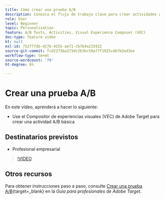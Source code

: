 ```yaml
---
title: Cómo crear una prueba A/B
description: Conozca el flujo de trabajo clave para crear actividades A/B en  [!DNL Adobe Target]. Cree una actividad A/B básica con el Compositor de experiencias visuales (VEC).
role: User
level: Beginner
topic: Personalization
feature: A/B Tests, Activities, Visual Experience Composer (VEC)
doc-type: feature video
kt: null
exl-id: 752f77db-d17b-4255-ae71-cb7b4a215922
source-git-commit: fcd2273ba373dc2b3bc59a77f1925cdb7b2ed3ee
workflow-type: tm+mt
source-wordcount: '79'
ht-degree: 6%

---
```


# Crear una prueba A/B

En este vídeo, aprenderá a hacer lo siguiente:

* Use el Compositor de experiencias visuales (VEC) de Adobe Target para crear una actividad A/B básica

## Destinatarios previstos

* Profesional empresarial

>[!VIDEO](https://video.tv.adobe.com/v/17391/?quality=12)

## Otros recursos

Para obtener instrucciones paso a paso, consulte [Crear una prueba A/B](https://experienceleague.adobe.com/docs/target/using/activities/abtest/create/test-create-ab.html?lang=es){target=_blank} en la *Guía para profesionales de Adobe Target*.
